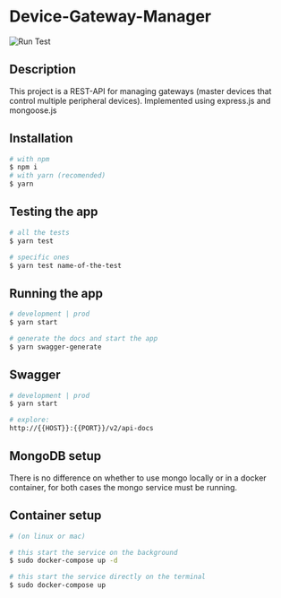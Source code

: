 # Device-Gateway-Manager

![Run Test](https://github.com/github/docs/actions/workflows/node.js.yml/badge.svg)

## Description

This project is a REST-API for managing gateways (master devices that control multiple peripheral devices). Implemented using express.js and mongoose.js

## Installation

```bash
# with npm
$ npm i
# with yarn (recomended)
$ yarn
```

## Testing the app

```bash
# all the tests
$ yarn test

# specific ones
$ yarn test name-of-the-test
```

## Running the app

```bash
# development | prod
$ yarn start

# generate the docs and start the app
$ yarn swagger-generate
```

## Swagger

```bash
# development | prod
$ yarn start

# explore:
http://{{HOST}}:{{PORT}}/v2/api-docs
```

## MongoDB setup

There is no difference on whether to use mongo locally or in a docker container, for both cases the mongo service must be running.

## Container setup

```bash
# (on linux or mac)

# this start the service on the background
$ sudo docker-compose up -d

# this start the service directly on the terminal
$ sudo docker-compose up
```
